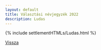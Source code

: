 ```yaml
---
layout: default
title: Választási névjegyzék 2022
description: Ludas
---
```


{% include settlementHTMLs/Ludas.html %}

[Vissza](./)